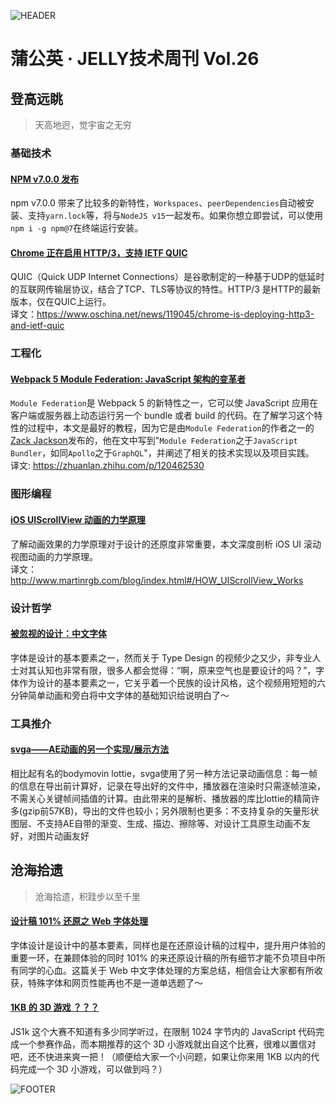 ![HEADER](http://img12.360buyimg.com/ling/jfs/t1/127434/8/15443/206447/5f8d8288E9059593b/e6689387e072fecb.jpg)

# 蒲公英 · JELLY技术周刊 Vol.26

## 登高远眺

> 天高地迥，觉宇宙之无穷

### 基础技术

#### [NPM v7.0.0 发布](http://3.cn/100-s3uf4)

npm v7.0.0 带来了比较多的新特性，`Workspaces`、`peerDependencies`自动被安装、支持`yarn.lock`等，将与`NodeJS v15`一起发布。如果你想立即尝试，可以使用`npm i -g npm@7`在终端运行安装。

#### [Chrome 正在启用 HTTP/3，支持 IETF QUIC](http://3.cn/100s3u-oG)

QUIC（Quick UDP Internet Connections）是谷歌制定的一种基于UDP的低延时的互联网传输层协议，结合了TCP、TLS等协议的特性。HTTP/3 是HTTP的最新版本，仅在QUIC上运行。\
译文：https://www.oschina.net/news/119045/chrome-is-deploying-http3-and-ietf-quic

### 工程化

#### [Webpack 5 Module Federation: JavaScript 架构的变革者](http://3.cn/1-00s3vm0)

`Module Federation`是 Webpack 5 的新特性之一，它可以使 JavaScript 应用在客户端或服务器上动态运行另一个 bundle 或者 build 的代码。在了解学习这个特性的过程中，本文是最好的教程，因为它是由`Module Federation`的作者之一的[Zack Jackson](https://github.com/ScriptedAlchemy)发布的，他在文中写到"`Module Federation`之于`JavaScript Bundler`，如同`Apollo`之于`GraphQL`"，并阐述了相关的技术实现以及项目实践。\
译文: https://zhuanlan.zhihu.com/p/120462530

### 图形编程

#### [iOS UIScrollView 动画的力学原理](http://3.cn/100s-3uEe)

了解动画效果的力学原理对于设计的还原度非常重要，本文深度剖析 iOS UI 滚动视图动画的力学原理。\
译文：http://www.martinrgb.com/blog/index.html#/HOW_UIScrollView_Works

### 设计哲学

#### [被忽视的设计：中文字体](http://3.cn/100s-3uS6)

字体是设计的基本要素之一，然而关于 Type Design 的视频少之又少，非专业人士对其认知也非常有限，很多人都会觉得：“啊，原来空气也是要设计的吗？”，字体作为设计的基本要素之一，它关乎着一个民族的设计风格，这个视频用短短的六分钟简单动画和旁白将中文字体的基础知识给说明白了～

### 工具推介

#### [svga——AE动画的另一个实现/展示方法](http://3.cn/1-5jY62V)

相比起有名的bodymovin lottie，svga使用了另一种方法记录动画信息：每一帧的信息在导出前计算好，记录在导出好的文件中，播放器在渲染时只需逐帧渲染，不需关心关键帧间插值的计算。由此带来的是解析、播放器的库比lottie的精简许多(gzip前57KB)，导出的文件也较小；另外限制也更多：不支持复杂的矢量形状图层、不支持AE自带的渐变、生成、描边、擦除等、对设计工具原生动画不友好，对图片动画友好

## 沧海拾遗

> 沧海拾遗，积跬步以至千里

#### [设计稿 101% 还原之 Web 字体处理](http://3.cn/100s3u-oH)

字体设计是设计中的基本要素，同样也是在还原设计稿的过程中，提升用户体验的重要一环，在兼顾体验的同时 101% 的来还原设计稿的所有细节才能不负项目中所有同学的心血。这篇关于 Web 中文字体处理的方案总结，相信会让大家都有所收获，特殊字体和网页性能再也不是一道单选题了～

#### [1KB 的 3D 游戏 ？？？](http://3.cn/10-0s3v7p)

JS1k 这个大赛不知道有多少同学听过，在限制 1024 字节内的 JavaScript 代码完成一个参赛作品，而本期推荐的这个 3D 小游戏就出自这个比赛，很难以置信对吧，还不快进来爽一把！（顺便给大家一个小问题，如果让你来用 1KB 以内的代码完成一个 3D 小游戏，可以做到吗？）

![FOOTER](https://img20.360buyimg.com/ling/jfs/t1/93326/34/18555/167361/5e946665E13c912ae/9a8405dd8be2dad4.jpg)